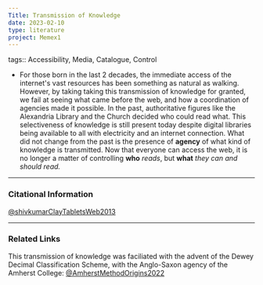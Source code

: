 ```yaml
---
Title: Transmission of Knowledge
date: 2023-02-10
type: literature
project: Memex1
---
```

tags:: Accessibility, Media, Catalogue, Control


-   For those born in the last 2 decades, the immediate access of the internet's vast resources has been something as natural as walking. However, by taking taking this transmission of knowledge for granted, we fail at seeing what came before the web, and how a coordination of agencies made it possible. In the past, authoritative figures like the Alexandria Library and the Church decided who could read what. This selectiveness of knowledge is still present today despite digital libraries being available to all with electricity and an internet connection. What did not change from the past is the presence of **agency** of what kind of knowledge is transmitted. Now that everyone can access the web, it is no longer a matter of controlling **who** *reads*, but **what** *they can and should read.* 

---
### Citational Information

[@shivkumarClayTabletsWeb2013](@shivkumarClayTabletsWeb2013)

---

### Related Links

This transmission of knowledge was faciliated with the advent of the Dewey Decimal Classification Scheme, with the Anglo-Saxon agency of the Amherst College: [@AmherstMethodOrigins2022](@AmherstMethodOrigins2022.md)

